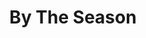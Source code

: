 ---
title: "By The Season"
excerpt: "Spring, Summer, Winter, Fall! We want them all. Users will be able to organize their favorite songs into playlists according to the season that they think is best fit for the seasonal vibe 😎<br/><img src='/images/bytheseason.png'>"
collection: portfolio
---